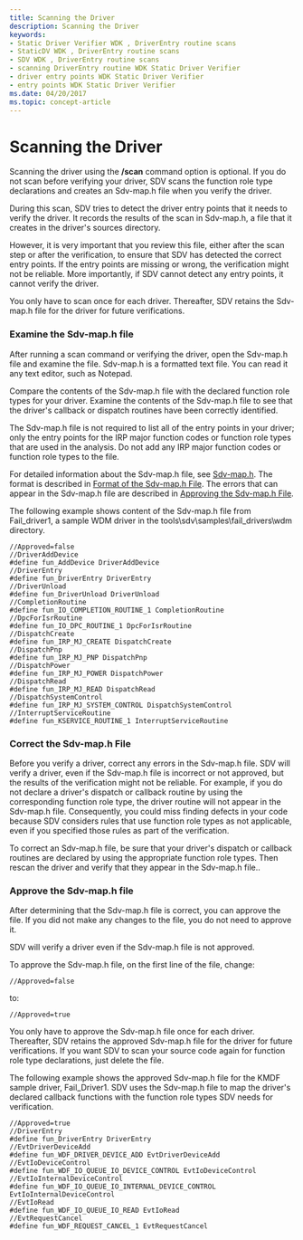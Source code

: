 ```yaml
---
title: Scanning the Driver
description: Scanning the Driver
keywords:
- Static Driver Verifier WDK , DriverEntry routine scans
- StaticDV WDK , DriverEntry routine scans
- SDV WDK , DriverEntry routine scans
- scanning DriverEntry routine WDK Static Driver Verifier
- driver entry points WDK Static Driver Verifier
- entry points WDK Static Driver Verifier
ms.date: 04/20/2017
ms.topic: concept-article
---
```


# Scanning the Driver


Scanning the driver using the **/scan** command option is optional. If you do not scan before verifying your driver, SDV scans the function role type declarations and creates an Sdv-map.h file when you verify the driver.

During this scan, SDV tries to detect the driver entry points that it needs to verify the driver. It records the results of the scan in Sdv-map.h, a file that it creates in the driver's sources directory.

However, it is very important that you review this file, either after the scan step or after the verification, to ensure that SDV has detected the correct entry points. If the entry points are missing or wrong, the verification might not be reliable. More importantly, if SDV cannot detect any entry points, it cannot verify the driver. 

You only have to scan once for each driver. Thereafter, SDV retains the Sdv-map.h file for the driver for future verifications.

### <span id="examine_the_sdv_map_h_file"></span><span id="EXAMINE_THE_SDV_MAP_H_FILE"></span>Examine the Sdv-map.h file

After running a scan command or verifying the driver, open the Sdv-map.h file and examine the file. Sdv-map.h is a formatted text file. You can read it any text editor, such as Notepad.

Compare the contents of the Sdv-map.h file with the declared function role types for your driver. Examine the contents of the Sdv-map.h file to see that the driver's callback or dispatch routines have been correctly identified.

The Sdv-map.h file is not required to list all of the entry points in your driver; only the entry points for the IRP major function codes or function role types that are used in the analysis. Do not add any IRP major function codes or function role types to the file.

For detailed information about the Sdv-map.h file, see [Sdv-map.h](sdv-map-h.md). The format is described in [Format of the Sdv-map.h File](format-of-the-sdv-map-h-file.md). The errors that can appear in the Sdv-map.h file are described in [Approving the Sdv-map.h File](approving-the-sdv-map-h-file.md).

The following example shows content of the Sdv-map.h file from Fail\_driver1, a sample WDM driver in the tools\\sdv\\samples\\fail\_drivers\\wdm directory.

```
//Approved=false
//DriverAddDevice
#define fun_AddDevice DriverAddDevice
//DriverEntry
#define fun_DriverEntry DriverEntry
//DriverUnload
#define fun_DriverUnload DriverUnload
//CompletionRoutine
#define fun_IO_COMPLETION_ROUTINE_1 CompletionRoutine
//DpcForIsrRoutine
#define fun_IO_DPC_ROUTINE_1 DpcForIsrRoutine
//DispatchCreate
#define fun_IRP_MJ_CREATE DispatchCreate
//DispatchPnp
#define fun_IRP_MJ_PNP DispatchPnp
//DispatchPower
#define fun_IRP_MJ_POWER DispatchPower
//DispatchRead
#define fun_IRP_MJ_READ DispatchRead
//DispatchSystemControl
#define fun_IRP_MJ_SYSTEM_CONTROL DispatchSystemControl
//InterruptServiceRoutine
#define fun_KSERVICE_ROUTINE_1 InterruptServiceRoutine
```

### <span id="correct_the_sdv_map_h_file"></span><span id="CORRECT_THE_SDV_MAP_H_FILE"></span>Correct the Sdv-map.h File

Before you verify a driver, correct any errors in the Sdv-map.h file. SDV will verify a driver, even if the Sdv-map.h file is incorrect or not approved, but the results of the verification might not be reliable. For example, if you do not declare a driver's dispatch or callback routine by using the corresponding function role type, the driver routine will not appear in the Sdv-map.h file. Consequently, you could miss finding defects in your code because SDV considers rules that use function role types as not applicable, even if you specified those rules as part of the verification.

To correct an Sdv-map.h file, be sure that your driver's dispatch or callback routines are declared by using the appropriate function role types. Then rescan the driver and verify that they appear in the Sdv-map.h file..

### <span id="approve_the_sdv_map_h_file"></span><span id="APPROVE_THE_SDV_MAP_H_FILE"></span>Approve the Sdv-map.h file

After determining that the Sdv-map.h file is correct, you can approve the file. If you did not make any changes to the file, you do not need to approve it.

SDV will verify a driver even if the Sdv-map.h file is not approved.

To approve the Sdv-map.h file, on the first line of the file, change:

```
//Approved=false
```

to:

```
//Approved=true
```

You only have to approve the Sdv-map.h file once for each driver. Thereafter, SDV retains the approved Sdv-map.h file for the driver for future verifications. If you want SDV to scan your source code again for function role type declarations, just delete the file.

The following example shows the approved Sdv-map.h file for the KMDF sample driver, Fail\_Driver1. SDV uses the Sdv-map.h file to map the driver's declared callback functions with the function role types SDV needs for verification.

```
//Approved=true
//DriverEntry
#define fun_DriverEntry DriverEntry
//EvtDriverDeviceAdd
#define fun_WDF_DRIVER_DEVICE_ADD EvtDriverDeviceAdd
//EvtIoDeviceControl
#define fun_WDF_IO_QUEUE_IO_DEVICE_CONTROL EvtIoDeviceControl
//EvtIoInternalDeviceControl
#define fun_WDF_IO_QUEUE_IO_INTERNAL_DEVICE_CONTROL EvtIoInternalDeviceControl
//EvtIoRead
#define fun_WDF_IO_QUEUE_IO_READ EvtIoRead
//EvtRequestCancel
#define fun_WDF_REQUEST_CANCEL_1 EvtRequestCancel
```

